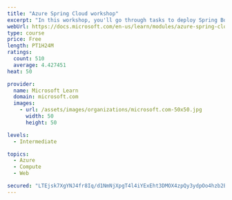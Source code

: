 ```yaml
---
title: "Azure Spring Cloud workshop"
excerpt: "In this workshop, you'll go through tasks to deploy Spring Boot microservices to Azure Spring Cloud (ASC)."
webUrl: https://docs.microsoft.com/en-us/learn/modules/azure-spring-cloud-workshop/
type: course
price: Free
length: PT1H24M
ratings:
  count: 510
  average: 4.427451
heat: 50

provider:
  name: Microsoft Learn
  domain: microsoft.com
  images:
    - url: /assets/images/organizations/microsoft.com-50x50.jpg
      width: 50
      height: 50

levels:
  - Intermediate

topics:
  - Azure
  - Compute
  - Web

secured: "LTEjsk7XgYNJ4fr8Iq/d1NmNjXpgT4l4iYExEht3DMOX4zpQy3ydpOo4hzb2EgyqsFKfTmX20s1j7DT5AFOvx59UAEhbx9w4dnP92eoxPEwISgZ54xro3dxOKMjSao+RBoWMXZgzIZWO6LTDdAalBAlvlsZyYLTv0EnTS2kMu4NQjCowSXvY7cp4DfuLKm4e5oglLW8k2xk70BtGzuddCA4D9JK+vtnWWwyYX1Sa8Je5p9uBM+pVUABeQ01aeLsMNSf2hjXaGGYTvgG26+uDsYU2huc6YI5N2QkOxabpCXXHW9CAsIf9zwn5GwIrfV3pyv775DPJDZRVB+M54guTYRsd8EqzneNv5fcUkX2EZgeTlvP6cyHyFnHK+jfrWuTTd6ejaVDhvcaLmybWawcFdLhg7Oa6N4Et0dS7IxHKTzY=;XRt7eDNnC0J8TB3wAJx6kg=="
---
```


